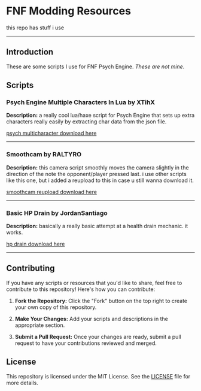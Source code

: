 # FNF Modding Resources

this repo has stuff i use

---

## Introduction

These are some scripts I use for FNF Psych Engine. *These are not mine*.
## Scripts

### Psych Engine Multiple Characters In Lua by XTihX
**Description:** a really cool lua/haxe script for Psych Engine that sets up extra characters really easily by extracting char data from the json file.

[psych multicharacter download here](https://gamebanana.com/mods/414749) 

---

### Smoothcam by RALTYRO
**Description:** this camera script smoothly moves the camera slightly in the direction of the note the opponent/player pressed last. i use other scripts like this one, but i added a reupload to this in case u still wanna download it.

[smoothcam reupload download here](https://www.mediafire.com/file/e6kpngxufunuh78/smoothcam.lua/file) 

---

### Basic HP Drain by JordanSantiago
**Description:** basically a really basic attempt at a health drain mechanic. it works.

[hp drain download here](https://gamebanana.com/tuts/14533) 

---

<!-- more scripts TBA -->

## Contributing

If you have any scripts or resources that you'd like to share, feel free to contribute to this repository! Here's how you can contribute:

1. **Fork the Repository:** Click the "Fork" button on the top right to create your own copy of this repository.

2. **Make Your Changes:** Add your scripts and descriptions in the appropriate section.

3. **Submit a Pull Request:** Once your changes are ready, submit a pull request to have your contributions reviewed and merged.

## License

This repository is licensed under the MIT License. See the [LICENSE](LICENSE) file for more details.
